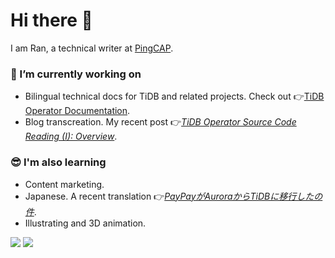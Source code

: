 # Hi there 👋

I am Ran, a technical writer at [PingCAP](https://pingcap.com/).

### 📝 I’m currently working on

- Bilingual technical docs for TiDB and related projects. Check out 👉[TiDB Operator Documentation](https://github.com/pingcap/docs-tidb-operator).
- Blog transcreation. My recent post 👉[*TiDB Operator Source Code Reading (I): Overview*](https://pingcap.com/blog/tidb-operator-source-code-reading-1-overview).

### 😎 I'm also learning

- Content marketing.
- Japanese. A recent translation 👉[*PayPayがAuroraからTiDBに移行したの件*](https://ran-huang.github.io/2021/03/10/paypay-case-study/).
- Illustrating and 3D animation.

<img src="https://github-readme-stats.vercel.app/api?username=ran-huang&show_icons=true&hide=stars"></img>
<img src="https://github-readme-stats.vercel.app/api/wakatime?username=yellowgomi&layout=compact&langs_count=4"></img>

<!--
<div align="center">
  <a href="https://github.com/anuraghazra/github-readme-stats">
    <img alt="GitHub Stats" src="https://github-readme-stats.ran-huang.vercel.app/api?username=ran-huang&show_icons=true&count_private=true&hide=stars,issues&theme=dracula" />
  </a>
  <a href="https://github.com/anuraghazra/github-readme-stats">
      <img alt="Most Used Languages" src="https://github-readme-stats.ran-huang.vercel.app/api/top-langs/?username=ran-huang&langs-count=4&theme=dracula&layout=compact" />
  </a>
</div>
-->
